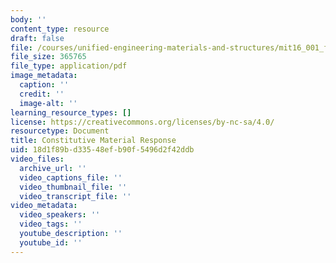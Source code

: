 ```yaml
---
body: ''
content_type: resource
draft: false
file: /courses/unified-engineering-materials-and-structures/mit16_001_f21_lec15.pdf
file_size: 365765
file_type: application/pdf
image_metadata:
  caption: ''
  credit: ''
  image-alt: ''
learning_resource_types: []
license: https://creativecommons.org/licenses/by-nc-sa/4.0/
resourcetype: Document
title: Constitutive Material Response
uid: 18d1f89b-d335-48ef-b90f-5496d2f42ddb
video_files:
  archive_url: ''
  video_captions_file: ''
  video_thumbnail_file: ''
  video_transcript_file: ''
video_metadata:
  video_speakers: ''
  video_tags: ''
  youtube_description: ''
  youtube_id: ''
---
```

